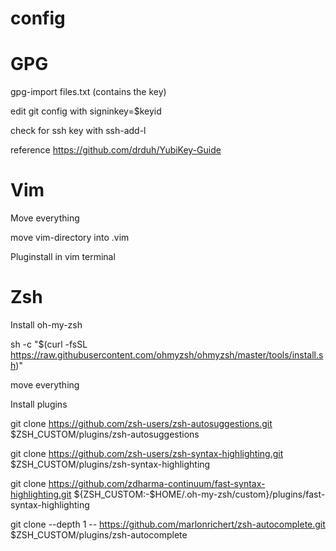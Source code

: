 # config

# GPG

gpg-import files.txt (contains the key)

edit git config with signinkey=$keyid

check for ssh key with ssh-add-l

reference https://github.com/drduh/YubiKey-Guide

# Vim
Move everything

move vim-directory into .vim

Pluginstall in vim terminal

# Zsh

Install oh-my-zsh

sh -c "$(curl -fsSL https://raw.githubusercontent.com/ohmyzsh/ohmyzsh/master/tools/install.sh)"

move everything 

Install plugins

git clone https://github.com/zsh-users/zsh-autosuggestions.git $ZSH_CUSTOM/plugins/zsh-autosuggestions

git clone https://github.com/zsh-users/zsh-syntax-highlighting.git $ZSH_CUSTOM/plugins/zsh-syntax-highlighting

git clone https://github.com/zdharma-continuum/fast-syntax-highlighting.git ${ZSH_CUSTOM:-$HOME/.oh-my-zsh/custom}/plugins/fast-syntax-highlighting

git clone --depth 1 -- https://github.com/marlonrichert/zsh-autocomplete.git $ZSH_CUSTOM/plugins/zsh-autocomplete
